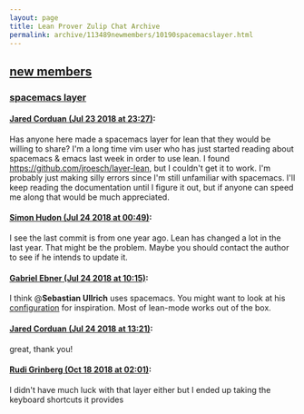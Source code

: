 ```yaml
---
layout: page
title: Lean Prover Zulip Chat Archive 
permalink: archive/113489newmembers/10190spacemacslayer.html
---
```


## [new members](index.html)
### [spacemacs layer](10190spacemacslayer.html)

#### [Jared Corduan (Jul 23 2018 at 23:27)](https://leanprover.zulipchat.com/#narrow/stream/113489-new%20members/topic/spacemacs%20layer/near/130175116):
Has anyone here made a spacemacs layer for lean that they would be willing to share?  I'm a long time vim user who has just started reading about spacemacs & emacs last week in order to use lean.  I found https://github.com/jroesch/layer-lean, but I couldn't get it to work.  I'm probably just making silly errors since I'm still unfamiliar with spacemacs.  I'll keep reading the documentation until I figure it out, but if anyone can speed me along that would be much appreciated.

#### [Simon Hudon (Jul 24 2018 at 00:49)](https://leanprover.zulipchat.com/#narrow/stream/113489-new%20members/topic/spacemacs%20layer/near/130178216):
I see the last commit is from one year ago. Lean has changed a lot in the last year. That might be the problem. Maybe you should contact the author to see if he intends to update it.

#### [Gabriel Ebner (Jul 24 2018 at 10:15)](https://leanprover.zulipchat.com/#narrow/stream/113489-new%20members/topic/spacemacs%20layer/near/130198210):
I think @**Sebastian Ullrich** uses spacemacs.  You might want to look at his [configuration](https://github.com/Kha/dotfiles/blob/1ba199125c707859a3f2376603b23fca1f6d176d/.spacemacs#L330-L335) for inspiration.  Most of lean-mode works out of the box.

#### [Jared Corduan (Jul 24 2018 at 13:21)](https://leanprover.zulipchat.com/#narrow/stream/113489-new%20members/topic/spacemacs%20layer/near/130205049):
great, thank you!

#### [Rudi Grinberg (Oct 18 2018 at 02:01)](https://leanprover.zulipchat.com/#narrow/stream/113489-new%20members/topic/spacemacs%20layer/near/136009370):
I didn't have much luck with that layer either but I ended up taking the keyboard shortcuts it provides

